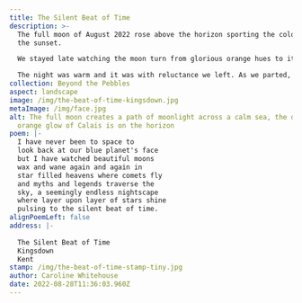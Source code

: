 ```yaml
---
title: The Silent Beat of Time
description: >-
  The full moon of August 2022 rose above the horizon sporting the colours of
  the sunset.

  We stayed late watching the moon turn from glorious orange hues to its more traditional white silver light.

  The night was warm and it was with reluctance we left. As we parted, the beach was lit up with two artificial lights, the moth man had come to survey migrating moths from across the channel, how wonderful.
collection: Beyond the Pebbles
aspect: landscape
image: /img/the-beat-of-time-kingsdown.jpg
metaImage: /img/face.jpg
alt: The full moon creates a path of moonlight across a calm sea, the distant
  orange glow of Calais is on the horizon
poem: |-
  I have never been to space to
  look back at our blue planet's face
  but I have watched beautiful moons
  wax and wane again and again in
  star filled heavens where comets fly 
  and myths and legends traverse the 
  sky, a seemingly endless nightscape  
  where layer upon layer of stars shine 
  pulsing to the silent beat of time.
alignPoemLeft: false
address: |-
  
  The Silent Beat of Time
  Kingsdown
  Kent
stamp: /img/the-beat-of-time-stamp-tiny.jpg
author: Caroline Whitehouse
date: 2022-08-28T11:36:03.960Z
---
```

